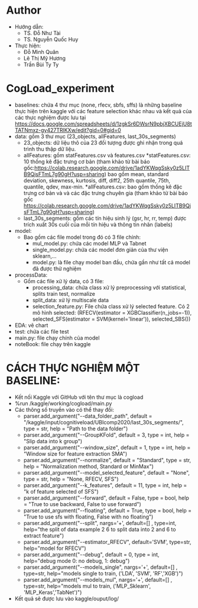 # Author
- Hướng dẫn:
	+ TS. Đỗ Như Tài
	+ TS. Nguyễn Quốc Huy
- Thực hiện:
	+ Đỗ Minh Quân
	+ Lê Thị Mỹ Hương
	+  Trần Bùi Ty Ty
# CogLoad_experiment

- baselines: chứa 4 thư mục (none, rfecv, sbfs, sffs) là những baseline thực hiện trên kaggle với các feature selection khác nhau và kết quả của các thực nghiệm được lưu tại https://docs.google.com/spreadsheets/d/1zgkSr6DWsrN9pbjXBCUEjU8tTATNmxz-gy427TRlKXw/edit?gid=0#gid=0
- data: gồm 3 thư mục (23_objects, allFeatures, last_30s_segments)
	+ 23_objects: dữ liệu thô của 23 đối tượng được ghi nhận trong quá trình thu thập dữ liệu.
	+ allFeatures: gồm statFeatures.csv và features.csv
		*statFeatures.csv: 10 thống kê đặc trưng cơ bản (tham khảo từ bài báo gốc:https://colab.research.google.com/drive/1adYKWqgSsky0z5LITB9QjsFTmL7g90gH?usp=sharing) bao gồm mean, standard deviation, skewness, kurtosis, diff, diff2, 25th quantile, 75th, quantile, qdev, max-min.
		*allFeatures.csv: bao gồm thống kê đặc trưng cơ bản và và các đặc trưng chuyên gia (tham khảo từ bài báo gốc https://colab.research.google.com/drive/1adYKWqgSsky0z5LITB9QjsFTmL7g90gH?usp=sharing)
	+ last_30s_segments: gồm các tín hiệu sinh lý (gsr, hr, rr, temp) được trích xuất 30s cuối của mỗi tín hiệu và thông tin nhãn (labels)
- model:
   + Bao gồm các file model trong đó có 3 file chính:
		+ mul_model.py: chứa các model MLP và Tabnet
		+ single_model.py: chứa các model đơn giản của thư viện sklearn,...
		+ model.py: là file chạy model ban đầu, chứa gần như tất cả model đã được thử nghiệm
- processData:
   + Gồm các file xử lý data, có 3 file:
   		+ processing_data: chứa class xử lý preprocessing với statistical, splits train test, normalize
		+ split_data: xử lý multiscale data
		+ selection_feature.py: File chứa class xử lý selected feature. Có 2 mô hình selected: (RFECV(estimator = XGBClassifier(n_jobs=-1)), selected_SFS(estimator = SVM(kernel='linear')),  selected_SBS())
- EDA: vẽ chart
- test: chứa các file test
- main.py: file chạy chính của model
- noteBook: file chạy trên kaggle
  
# CÁCH THỰC NGHIỆM MỘT BASELINE: 
- Kết nối Kaggle với GitHub với tên thư mục là cogload
- %run /kaggle/working/cogload/main.py
- Các thông số truyền vào có thể thay đổi:
	+ parser.add_argument("--data_folder_path", default = "/kaggle/input/cognitiveload/UBIcomp2020/last_30s_segments/", type = str, help = "Path to the data folder")
	+ parser.add_argument("--GroupKFold", default = 3, type = int, help = "Slip data into k group")
	+ parser.add_argument("--window_size", default = 1, type = int, help = "Window size for feature extraction SMA")
	+ parser.add_argument("--normalize", default = "Standard", type = str, help = "Normalization method, Standard or MinMax")
	+ parser.add_argument("--model_selected_feature", default = "None", type = str, help = "None, RFECV, SFS")
	+ parser.add_argument("--k_features", default = 11, type = int, help = "k of feature selected of SFS")
	+ parser.add_argument("--forward", default = False, type = bool, help = "True to use backward, False to use forward")
	+ parser.add_argument("--floating", default = True, type = bool, help = "True to use sfs with floating, False with no floating")
	+ parser.add_argument("--split", nargs='+', default=[] , type=int, help="the split of data example 2 6 to split data into 2 and 6 to extract feature")
	+ parser.add_argument("--estimator_RFECV", default='SVM', type=str, help="model for RFECV")
	+ parser.add_argument("--debug", default = 0, type = int, help="debug mode 0: no debug, 1: debug")
	+ parser.add_argument("--models_single", nargs='+', default=[] , type=str, help="models single to train, ('LDA', 'SVM', 'RF','XGB')")
	+ parser.add_argument("--models_mul", nargs='+', default=[] , type=str, help="models mul to train, ('MLP_Sklearn', 'MLP_Keras','TabNet')")
- Kết quả sẽ được lưu vào kaggle/ouput/log/
